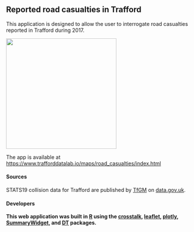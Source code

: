 

## Reported road casualties in Trafford
This application is designed to allow the user to interrogate road casualties reported in Trafford during 2017.

<img src="https://github.com/traffordDataLab/maps/raw/master/road_casualties/screenshot.png" width="300">

The app is available at <a href="https://www.trafforddatalab.io/maps/road_casualties/index.html" target="_blank">https://www.trafforddatalab.io/maps/road_casualties/index.html</a>

#### Sources
STATS19 collision data for Trafford are published by <a href="http://www.tfgm.com/Pages/default.aspx" target="_blank">TfGM</a> on <a href="https://data.gov.uk/dataset/cb7ae6f0-4be6-4935-9277-47e5ce24a11f/road-safety-data" target="_blank">data.gov.uk</a>.</p>
<p><strong>

#### Developers   
This web application was built in <a href="https://cran.r-project.org/" target="_blank">R</a> using the <a href="https://cran.r-project.org/web/packages/crosstalk/index.html" target="_blank">crosstalk</a>, <a href="https://cran.r-project.org/web/packages/leaflet/index.html" target="_blank">leaflet</a>, <a href="https://cran.r-project.org/web/packages/plotly/index.html" target="_blank">plotly</a>, <a href="https://kent37.github.io/summarywidget/" target="_blank">SummaryWidget</a>, and <a href="https://cran.r-project.org/web/packages/DT/index.html" target="_blank">DT</a> packages.</p>
